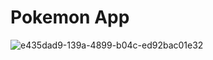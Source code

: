 # Pokemon App

![e435dad9-139a-4899-b04c-ed92bac01e32](https://github.com/MatheReis/pokemon-app/assets/83931417/73e0ce98-81ed-4873-b241-e0a61a358fe0)
